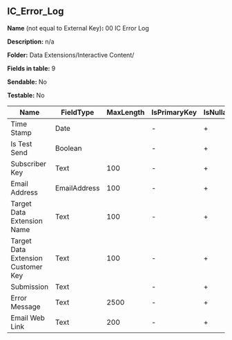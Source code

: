 ## IC_Error_Log

**Name** (not equal to External Key)**:** 00 IC Error Log

**Description:** n/a

**Folder:** Data Extensions/Interactive Content/

**Fields in table:** 9

**Sendable:** No

**Testable:** No

| Name | FieldType | MaxLength | IsPrimaryKey | IsNullable | DefaultValue |
| --- | --- | --- | --- | --- | --- |
| Time Stamp | Date |  | - | + |  |
| Is Test Send | Boolean |  | - | + |  |
| Subscriber Key | Text | 100 | - | + |  |
| Email Address | EmailAddress | 100 | - | + |  |
| Target Data Extension Name | Text | 100 | - | + |  |
| Target Data Extension Customer Key | Text | 100 | - | + |  |
| Submission | Text |  | - | + |  |
| Error Message | Text | 2500 | - | + |  |
| Email Web Link | Text | 200 | - | + |  |
